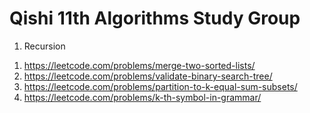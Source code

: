 # Qishi 11th Algorithms Study Group
1. Recursion
  1) https://leetcode.com/problems/merge-two-sorted-lists/
  2) https://leetcode.com/problems/validate-binary-search-tree/
  3) https://leetcode.com/problems/partition-to-k-equal-sum-subsets/
  4) https://leetcode.com/problems/k-th-symbol-in-grammar/
